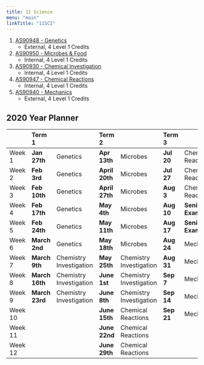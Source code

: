 ```yaml
---
title: 11 Science
menu: "main"
linkTitle: "11SCI"
---
```


1. [AS90948 - Genetics](as90948/)
    - External, 4 Level 1 Credits 
2. [AS90950 - Microbes & Food](as90950/)
    - Internal, 4 Level 1 Credits
3. [AS90930 - Chemical Investigation](as90930/)
    - Internal, 4 Level 1 Credits
4. [AS90947 - Chemical Reactions](as90947/)
    - Internal, 4 Level 1 Credits
5. [AS90940 - Mechanics](as90940/)
    - External, 4 Level 1 Credits

## 2020 Year Planner

|          | Term 1          |                          | Term 2          |                          | Term 3      |                     | Term 4       |                 |
|:---------|:----------------|:-------------------------|:----------------|:-------------------------|:------------|:--------------------|:-------------|:----------------|
| Week 1   | __Jan 27th__    | Genetics                 | __Apr 13th__    | Microbes                 | __Jul 20__  | Chemical Reactions  | __Oct 12__   | Mechanics       |
| Week 2   | __Feb 3rd__     | Genetics                 | __April 20th__  | Microbes                 | __Jul 27__  | Chemical Reactions  | __Oct 19__   | Mechanics       |
| Week 3   | __Feb 10th__    | Genetics                 | __April 27th__  | Microbes                 | __Aug 3__   | Chemical Reactions  | __Oct 26__   | Revision        |
| Week 4   | __Feb 17th__    | Genetics                 | __May 4th__     | Microbes                 | __Aug 10__  | __Senior Exams__    | __Nov 2__    | Prize Giving    |
| Week 5   | __Feb 24th__    | Genetics                 | __May 11th__    | Microbes                 | __Aug 17__  | __Senior Exams__    | __Nov 9__    | __NCEA Exams__  |
| Week 6   | __March 2nd__   | Genetics                 | __May 18th__    | Microbes                 | __Aug 24__  | Mechanics           | __Nov 16__   | __NCEA Exams__  |
| Week 7   | __March 9th__   | Chemistry Investigation  | __May 25th__    | Chemistry Investigation  | __Aug 31__  | Mechanics           | __Nov 23__   | __NCEA Exams__  |
| Week 8   | __March 16th__  | Chemistry Investigation  | __June 1st__    | Chemistry Investigation  | __Sep 7__   | Mechanics           | __Nov 30__   | __NCEA Exams__  |
| Week 9   | __March 23rd__  | Chemistry Investigation  | __June 8th__    | Chemistry Investigation  | __Sep 14__  | Mechanics           | __Dec 7th__  | __NCEA Exams__  |
| Week 10  |                 |                          | __June 15th__   | Chemical Reactions       | __Sep 21__  | Mechanics           |              |                 |
| Week 11  |                 |                          | __June 22nd__   | Chemical Reactions       |             |                     |              |                 |
| Week 12  |                 |                          | __June 29th__   | Chemical Reactions       |             |                     |              |                 |
